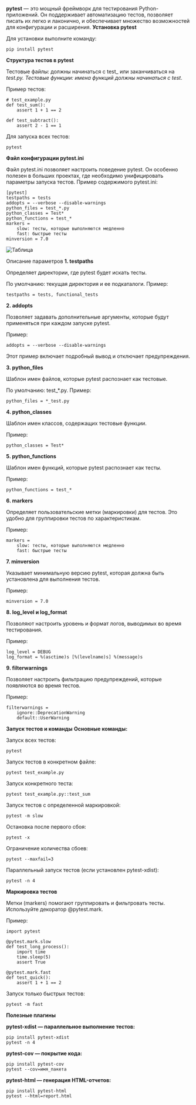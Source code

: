 **pytest** — это мощный фреймворк для тестирования Python-приложений. Он поддерживает автоматизацию тестов, позволяет писать их легко и лаконично, и обеспечивает множество возможностей для конфигурации и расширения.
**Установка pytest**

Для установки выполните команду: 
```angular2html
pip install pytest
```

**Структура тестов в pytest**

Тестовые файлы: должны начинаться с test_ или заканчиваться на _test.py.
Тестовые функции: имена функций должны начинаться с test_.

Пример тестов:
```angular2html
# test_example.py
def test_sum():
    assert 1 + 1 == 2

def test_subtract():
    assert 2 - 1 == 1
```

Для запуска всех тестов:
```angular2html
pytest
```

**Файл конфигурации pytest.ini**

Файл pytest.ini позволяет настроить поведение pytest. Он особенно полезен в больших проектах, где необходимо унифицировать параметры запуска тестов.
Пример содержимого pytest.ini:
```angular2html
[pytest]
testpaths = tests
addopts = --verbose --disable-warnings
python_files = test_*.py
python_classes = Test*
python_functions = test_*
markers =
    slow: тесты, которые выполняются медленно
    fast: быстрые тесты
minversion = 7.0
```

![Таблица](images/photo_2024-09-26_03-17-11.jpg)

Описание параметров
**1. testpaths**

Определяет директории, где pytest будет искать тесты.

По умолчанию: текущая директория и ее подкаталоги.
Пример:
```
testpaths = tests, functional_tests
```
**2. addopts**

Позволяет задавать дополнительные аргументы, которые будут применяться при каждом запуске pytest.

Пример:
```
addopts = --verbose --disable-warnings
```
Этот пример включает подробный вывод и отключает предупреждения.

**3. python_files**

Шаблон имен файлов, которые pytest распознает как тестовые.

По умолчанию: test_*.py.
Пример:
```
python_files = *_test.py
```
**4. python_classes**

Шаблон имен классов, содержащих тестовые функции.

Пример:
```
python_classes = Test*
```
**5. python_functions**

Шаблон имен функций, которые pytest распознает как тесты.

Пример:
```
python_functions = test_*
```
**6. markers**

Определяет пользовательские метки (маркировки) для тестов. Это удобно для группировки тестов по характеристикам.

Пример:
```
markers =
    slow: тесты, которые выполняются медленно
    fast: быстрые тесты
```
**7. minversion**

Указывает минимальную версию pytest, которая должна быть установлена для выполнения тестов.

Пример:
```
minversion = 7.0
```
**8. log_level и log_format**

Позволяют настроить уровень и формат логов, выводимых во время тестирования.

Пример:
```
log_level = DEBUG
log_format = %(asctime)s [%(levelname)s] %(message)s
```
**9. filterwarnings**

Позволяет настроить фильтрацию предупреждений, которые появляются во время тестов.

Пример:
```
filterwarnings =
    ignore::DeprecationWarning
    default::UserWarning
```

**Запуск тестов и команды**
**Основные команды:**

Запуск всех тестов:
```
pytest
```
Запуск тестов в конкретном файле:
```
pytest test_example.py
```
Запуск конкретного теста:
```
pytest test_example.py::test_sum
```
Запуск тестов с определенной маркировкой:
```
pytest -m slow
```
Остановка после первого сбоя:
```
pytest -x
```
Ограничение количества сбоев:
```
pytest --maxfail=3
```
Параллельный запуск тестов (если установлен pytest-xdist):
```
pytest -n 4
```

**Маркировка тестов**

Метки (markers) помогают группировать и фильтровать тесты. Используйте декоратор @pytest.mark.

Пример:
```angular2html
import pytest

@pytest.mark.slow
def test_long_process():
    import time
    time.sleep(5)
    assert True

@pytest.mark.fast
def test_quick():
    assert 1 + 1 == 2

```

Запуск только быстрых тестов:
```angular2html
pytest -m fast
```

**Полезные плагины**

**pytest-xdist — параллельное выполнение тестов:**
```
pip install pytest-xdist
pytest -n 4
```
**pytest-cov — покрытие кода:**
```
pip install pytest-cov
pytest --cov=имя_пакета
```
**pytest-html — генерация HTML-отчетов:**
```
pip install pytest-html
pytest --html=report.html
```